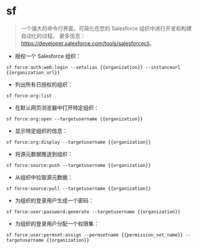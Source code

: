 # sf

> 一个强大的命令行界面，可简化在您的 Salesforce 组织中进行开发和构建自动化的过程。
> 更多信息：<https://developer.salesforce.com/tools/salesforcecli>。

- 授权一个 Salesforce 组织：

`sf force:auth:web:login --setalias {{organization}} --instanceurl {{organization_url}}`

- 列出所有已授权的组织：

`sf force:org:list`

- 在默认网页浏览器中打开特定组织：

`sf force:org:open --targetusername {{organization}}`

- 显示特定组织的信息：

`sf force:org:display --targetusername {{organization}}`

- 将源元数据推送到组织：

`sf force:source:push --targetusername {{organization}}`

- 从组织中拉取源元数据：

`sf force:source:pull --targetusername {{organization}}`

- 为组织的登录用户生成一个密码：

`sf force:user:password:generate --targetusername {{organization}}`

- 为组织的登录用户分配一个权限集：

`sf force:user:permset:assign --permsetname {{permission_set_name}} --targetusername {{organization}}`